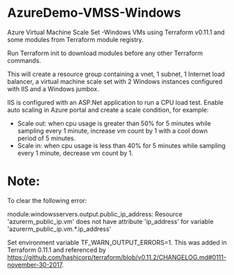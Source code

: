 # AzureDemo-VMSS-Windows
Azure Virtual Machine Scale Set -Windows VMs using Terraform v0.11.1 and some modules from Terraform module registry.

Run Terraform init to download modules before any other Terraform commands.

This will create a resource group containing a vnet, 1 subnet, 1 Internet load balancer, a virtual machine scale set with 2 Windows instances configured with IIS and a Windows jumbox.

IIS is configured with an ASP.Net application to run a CPU load test. Enable auto scaling in Azure portal and create a scale condition, for example:
* Scale out: when cpu usage is greater than 50% for 5 minutes while sampling every 1 minute, increase vm count by 1 with a cool down period of 5 minutes.
* Scale in: when cpu usage is less than 40% for 5 minutes while sampling every 1 minute, decrease vm count by 1.


# Note:
To clear the following error:

module.windowsservers.output.public_ip_address: Resource 'azurerm_public_ip.vm' does not have attribute 'ip_address' for variable 'azurerm_public_ip.vm.*.ip_address'

Set environment variable TF_WARN_OUTPUT_ERRORS=1. This was added in Terraform 0.11.1 and referenced by https://github.com/hashicorp/terraform/blob/v0.11.2/CHANGELOG.md#0111-november-30-2017.

